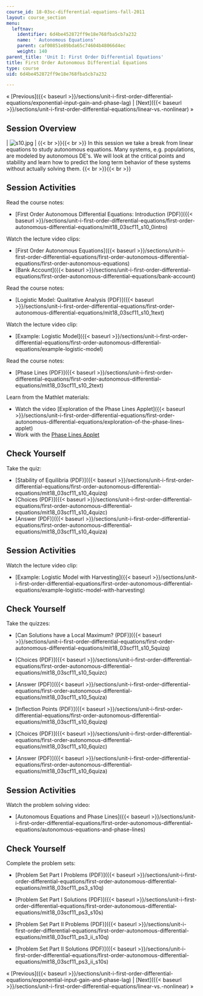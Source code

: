 ```yaml
---
course_id: 18-03sc-differential-equations-fall-2011
layout: course_section
menu:
  leftnav:
    identifier: 6d4be452872ff9e18e768fba5cb7a232
    name: ' Autonomous Equations'
    parent: caf00851e89bda65c74604b48066d4ec
    weight: 140
parent_title: 'Unit I: First Order Differential Equations'
title: First Order Autonomous Differential Equations
type: course
uid: 6d4be452872ff9e18e768fba5cb7a232

---
```


« [Previous]({{< baseurl >}}/sections/unit-i-first-order-differential-equations/exponential-input-gain-and-phase-lag) | [Next]({{< baseurl >}}/sections/unit-i-first-order-differential-equations/linear-vs.-nonlinear) »

Session Overview
----------------

| ![s10.jpg](/coursemedia/18-03sc-differential-equations-fall-2011/9bd39afd28c83c2df01537667be96298_s10.jpg) |  {{< br >}}{{< br >}} In this session we take a break from linear equations to study autonomous equations. Many systems, e.g. populations, are modeled by autonomous DE's. We will look at the critical points and stability and learn how to predict the long term behavior of these systems without actually solving them. {{< br >}}{{< br >}}  

Session Activities
------------------

Read the course notes:

*   [First Order Autonomous Differential Equations: Introduction (PDF)]({{< baseurl >}}/sections/unit-i-first-order-differential-equations/first-order-autonomous-differential-equations/mit18_03scf11_s10_0intro)

Watch the lecture video clips:

*   [First Order Autonomous Equations]({{< baseurl >}}/sections/unit-i-first-order-differential-equations/first-order-autonomous-differential-equations/first-order-autonomous-equations)
*   [Bank Account]({{< baseurl >}}/sections/unit-i-first-order-differential-equations/first-order-autonomous-differential-equations/bank-account)

Read the course notes:

*   [Logistic Model: Qualitative Analysis (PDF)]({{< baseurl >}}/sections/unit-i-first-order-differential-equations/first-order-autonomous-differential-equations/mit18_03scf11_s10_1text)

Watch the lecture video clip:

*   [Example: Logistic Model]({{< baseurl >}}/sections/unit-i-first-order-differential-equations/first-order-autonomous-differential-equations/example-logistic-model)

Read the course notes:

*   [Phase Lines (PDF)]({{< baseurl >}}/sections/unit-i-first-order-differential-equations/first-order-autonomous-differential-equations/mit18_03scf11_s10_2text)

Learn from the Mathlet materials:

*   Watch the video [Exploration of the Phase Lines Applet]({{< baseurl >}}/sections/unit-i-first-order-differential-equations/first-order-autonomous-differential-equations/exploration-of-the-phase-lines-applet)
*   Work with the [Phase Lines Applet](/ans7870/18/18.03SC/phaseLines.html "Open in a new window.")

Check Yourself
--------------

Take the quiz:

*   [Stability of Equilibria (PDF)]({{< baseurl >}}/sections/unit-i-first-order-differential-equations/first-order-autonomous-differential-equations/mit18_03scf11_s10_4quizq)
*   [Choices (PDF)]({{< baseurl >}}/sections/unit-i-first-order-differential-equations/first-order-autonomous-differential-equations/mit18_03scf11_s10_4quizc)
*   [Answer (PDF)]({{< baseurl >}}/sections/unit-i-first-order-differential-equations/first-order-autonomous-differential-equations/mit18_03scf11_s10_4quiza)

Session Activities
------------------

Watch the lecture video clip:

*   [Example: Logistic Model with Harvesting]({{< baseurl >}}/sections/unit-i-first-order-differential-equations/first-order-autonomous-differential-equations/example-logistic-model-with-harvesting)

Check Yourself
--------------

Take the quizzes:

*   [Can Solutions have a Local Maximum? (PDF)]({{< baseurl >}}/sections/unit-i-first-order-differential-equations/first-order-autonomous-differential-equations/mit18_03scf11_s10_5quizq)
*   [Choices (PDF)]({{< baseurl >}}/sections/unit-i-first-order-differential-equations/first-order-autonomous-differential-equations/mit18_03scf11_s10_5quizc)
*   [Answer (PDF)]({{< baseurl >}}/sections/unit-i-first-order-differential-equations/first-order-autonomous-differential-equations/mit18_03scf11_s10_5quiza)
  
*   [Inflection Points (PDF)]({{< baseurl >}}/sections/unit-i-first-order-differential-equations/first-order-autonomous-differential-equations/mit18_03scf11_s10_6quizq)
*   [Choices (PDF)]({{< baseurl >}}/sections/unit-i-first-order-differential-equations/first-order-autonomous-differential-equations/mit18_03scf11_s10_6quizc)
*   [Answer (PDF)]({{< baseurl >}}/sections/unit-i-first-order-differential-equations/first-order-autonomous-differential-equations/mit18_03scf11_s10_6quiza)

Session Activities
------------------

Watch the problem solving video:

*   [Autonomous Equations and Phase Lines]({{< baseurl >}}/sections/unit-i-first-order-differential-equations/first-order-autonomous-differential-equations/autonomous-equations-and-phase-lines)

Check Yourself
--------------

Complete the problem sets:

*   [Problem Set Part I Problems (PDF)]({{< baseurl >}}/sections/unit-i-first-order-differential-equations/first-order-autonomous-differential-equations/mit18_03scf11_ps3_s10q)
*   [Problem Set Part I Solutions (PDF)]({{< baseurl >}}/sections/unit-i-first-order-differential-equations/first-order-autonomous-differential-equations/mit18_03scf11_ps3_s10s)
  
*   [Problem Set Part II Problems (PDF)]({{< baseurl >}}/sections/unit-i-first-order-differential-equations/first-order-autonomous-differential-equations/mit18_03scf11_ps3_ii_s10q)
*   [Problem Set Part II Solutions (PDF)]({{< baseurl >}}/sections/unit-i-first-order-differential-equations/first-order-autonomous-differential-equations/mit18_03scf11_ps3_ii_s10s)

« [Previous]({{< baseurl >}}/sections/unit-i-first-order-differential-equations/exponential-input-gain-and-phase-lag) | [Next]({{< baseurl >}}/sections/unit-i-first-order-differential-equations/linear-vs.-nonlinear) »